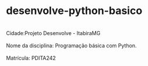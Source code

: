 # desenvolve-python-basico 
<br> Cidade:Projeto Desenvolve - ItabiraMG </br>
<br> Nome da disciplina: Programação básica com Python. </br>
<br> Matrícula: PDITA242 </br>
